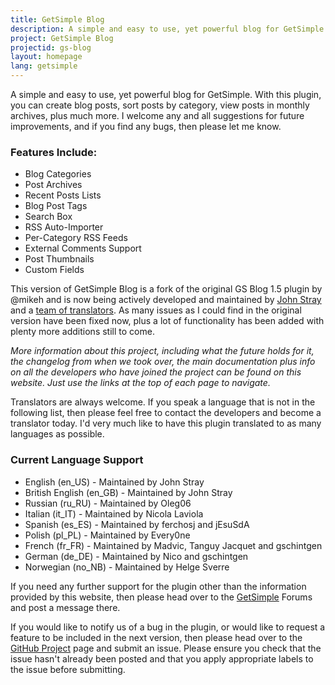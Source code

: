 ```yaml
---
title: GetSimple Blog
description: A simple and easy to use, yet powerful blog for GetSimple. With this plugin, you can create blog posts, sort posts by category, view posts in monthly archives, plus much more.
project: GetSimple Blog
projectid: gs-blog
layout: homepage
lang: getsimple
---
```


A simple and easy to use, yet powerful blog for GetSimple. With this plugin, you can create blog posts, sort posts by category, view posts in monthly archives, plus much more. I welcome any and all suggestions for future improvements, and if you find any bugs, then please let me know.

### Features Include:
- Blog Categories
- Post Archives
- Recent Posts Lists
- Blog Post Tags
- Search Box
- RSS Auto-Importer
- Per-Category RSS Feeds
- External Comments Support
- Post Thumbnails
- Custom Fields

This version of GetSimple Blog is a fork of the original GS Blog 1.5 plugin by @mikeh and is now being actively developed and maintained by [John Stray](https://github.com/johnstray) and a [team of translators](/gs-blog/the-team.html). As many issues as I could find in the original version have been fixed now, plus a lot of functionality has been added with plenty more additions still to come.

_More information about this project, including what the future holds for it, the changelog from when we took over, the main documentation plus info on all the developers who have joined the project can be found on this website. Just use the links at the top of each page to navigate._

Translators are always welcome. If you speak a language that is not in the following list, then please feel free to contact the developers and become a translator today. I'd very much like to have this plugin translated to as many languages as possible.

### Current Language Support

- English (en_US) - Maintained by John Stray
- British English (en_GB) - Maintained by John Stray
- Russian (ru_RU) - Maintained by Oleg06
- Italian (it_IT) - Maintained by Nicola Laviola
- Spanish (es_ES) - Maintained by ferchosj and jEsuSdA
- Polish (pl_PL) - Maintained by Every0ne
- French (fr_FR) - Maintained by Madvic, Tanguy Jacquet and gschintgen
- German (de_DE) - Maintained by Nico and gschintgen
- Norwegian (no_NB) - Maintained by Helge Sverre

If you need any further support for the plugin other than the information provided by this website, then please head over to the [GetSimple](http://get-simple.info/forums/showthread.php?tid=6238) Forums and post a message there.

If you would like to notify us of a bug in the plugin, or would like to request a feature to be included in the next version, then please head over to the [GitHub Project](https://github.com/johnstray/gs-blog/issues/) page and submit an issue. Please ensure you check that the issue hasn't already been posted and that you apply appropriate labels to the issue before submitting.
